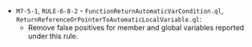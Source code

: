 - `M7-5-1`, `RULE-6-8-2` - `FunctionReturnAutomaticVarCondition.ql`, `ReturnReferenceOrPointerToAutomaticLocalVariable.ql`:
   - Remove false positives for member and global variables reported under this rule.